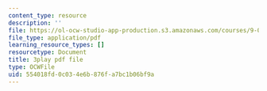 ```yaml
---
content_type: resource
description: ''
file: https://ol-ocw-studio-app-production.s3.amazonaws.com/courses/9-00sc-introduction-to-psychology-fall-2011/554018fd0c034e6b876fa7bc1b06bf9a_SXzdOK_J-xE.pdf
file_type: application/pdf
learning_resource_types: []
resourcetype: Document
title: 3play pdf file
type: OCWFile
uid: 554018fd-0c03-4e6b-876f-a7bc1b06bf9a
---
```

